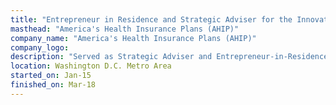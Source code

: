 ```yaml
---
title: "Entrepreneur in Residence and Strategic Adviser for the Innovation Lab"
masthead: "America's Health Insurance Plans (AHIP)"
company_name: "America's Health Insurance Plans (AHIP)"
company_logo: 
description: "Served as Strategic Adviser and Entrepreneur-in-Residence (EIR) for AHIP's Innovation Lab ('AHIP IL'). AHIP's IL is a 26,000 sq ft facility located at Chicago's West Loop which is an invaluable resource for member health plans to use for ideation and implementation of innovative initiatives. Shahid helps the IL run Solution Working Groups for AHIP's individual payers and helps incorporate the broader healthcare ecosystem of providers, manufacturers, MedTech, and the Lab's trusted and crucial Inaugural Partners.  AHIP IL believes that the major problems in healthcare now requires significant collaboration by and between health plans, health systems, innovative companies, pharmaceutical manufacturers, retail pharmacies, and most importantly patients."
location: Washington D.C. Metro Area
started_on: Jan-15
finished_on: Mar-18
---
```


